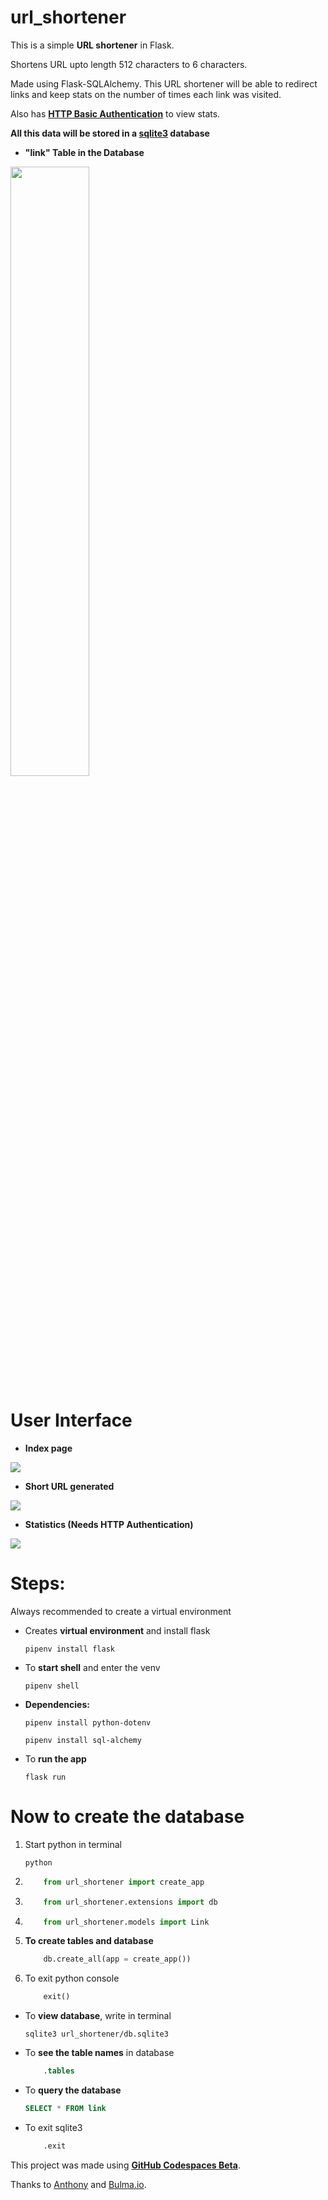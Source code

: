 # url_shortener


This is a simple **URL shortener** in Flask.

Shortens URL upto length 512 characters to 6 characters.

Made using Flask-SQLAlchemy. This URL shortener will be able to redirect links and keep stats on the number of times each link was visited.

Also has **[HTTP Basic Authentication](https://web.archive.org/web/20190128010144/http://flask.pocoo.org/snippets/8/)** to view stats.

**All this data will be stored in a [sqlite3](https://www.sqlite.org/index.html) database**


* **"link" Table in the Database**
<img src="https://github.com/ksh168/url_shortener/blob/master/link%20table.png" width="50%" height="50%">




# User Interface

* **Index page**
<img src="https://raw.githubusercontent.com/ksh168/url_shortener/master/screenshots/Index.png">

* **Short URL generated**
<img src="https://raw.githubusercontent.com/ksh168/url_shortener/master/screenshots/short%20url%20generated.png">

* **Statistics (Needs HTTP Authentication)**
<img src="https://raw.githubusercontent.com/ksh168/url_shortener/master/screenshots/stats.png">







# Steps:

Always recommended to create a virtual environment

* Creates **virtual environment** and install flask

	```pipenv install flask```

* To **start shell** and enter the venv

	```pipenv shell```

* **Dependencies:**

	```pipenv install python-dotenv```

	```pipenv install sql-alchemy```

* To **run the app**

	```flask run```


# Now to create the database
1. Start python in terminal

	```python```

2.
	```python
		from url_shortener import create_app
	```

3.
	```python
		from url_shortener.extensions import db
	```

4.
	```python
		from url_shortener.models import Link
	```

5. **To create tables and database**

	```python
		db.create_all(app = create_app())
	```

6. To exit python console

	```python
		exit()
	```


* To **view database**, write in terminal

	`sqlite3 url_shortener/db.sqlite3`

* To **see the table names** in database

	```sql
		.tables
	```


* To **query the database**

	```sql
	SELECT * FROM link
	```

* To exit sqlite3

	```sql
		.exit
	```






This project was made using **[GitHub Codespaces Beta](https://github.com/features/codespaces)**.

Thanks to [Anthony](https://github.com/PrettyPrinted) and [Bulma.io](https://bulma.io/).
